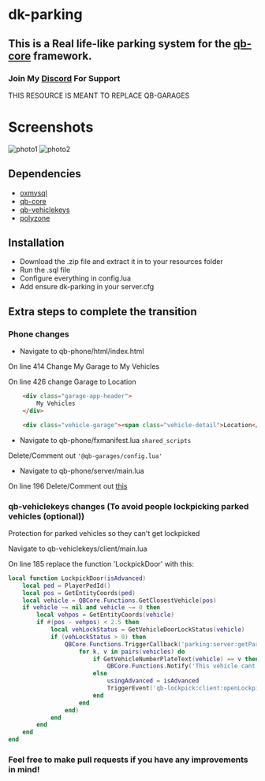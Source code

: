 # dk-parking

## This is a Real life-like parking system for the [qb-core](https://github.com/qbcore-framework/qb-core) framework.

### Join My [Discord](https://discord.gg/y8AjKeAUYX) For Support

THIS RESOURCE IS MEANT TO REPLACE QB-GARAGES

# Screenshots
![photo1](https://i.imgur.com/TduohMV.jpeg)
![photo2](https://i.imgur.com/tYpzO8t.jpeg)


## Dependencies
- [oxmysql](https://github.com/overextended/oxmysql/releases/tag/v1.9.3)
- [qb-core](https://github.com/qbcore-framework/qb-core)
- [qb-vehiclekeys](https://github.com/qbcore-framework/qb-vehiclekeys)
- [polyzone](https://github.com/mkafrin/PolyZone)


## Installation
- Download the .zip file and extract it in to your resources folder
- Run the .sql file
- Configure everything in config.lua
- Add ensure dk-parking in your server.cfg

## Extra steps to complete the transition
### Phone changes
- Navigate to qb-phone/html/index.html

On line 414 Change My Garage to My Vehicles

On line 426 change Garage to Location
````html
    <div class="garage-app-header">
        My Vehicles
    </div>
````

````html
    <div class="vehicle-garage"><span class="vehicle-detail">Location</span><span class="vehicle-answer">BMW M5</span></div>
````

- Navigate to qb-phone/fxmanifest.lua `shared_scripts`

Delete/Comment out `'@qb-garages/config.lua'`

- Navigate to qb-phone/server/main.lua

On line 196 Delete/Comment out [this](https://i.imgur.com/qg4LVRU.png)

### qb-vehiclekeys changes (To avoid people lockpicking parked vehicles (optional))

Protection for parked vehicles so they can't get lockpicked

Navigate to qb-vehiclekeys/client/main.lua

On line 185 replace the function 'LockpickDoor' with this:

````lua
local function LockpickDoor(isAdvanced)
    local ped = PlayerPedId()
    local pos = GetEntityCoords(ped)
    local vehicle = QBCore.Functions.GetClosestVehicle(pos)
    if vehicle ~= nil and vehicle ~= 0 then
        local vehpos = GetEntityCoords(vehicle)
        if #(pos - vehpos) < 2.5 then
            local vehLockStatus = GetVehicleDoorLockStatus(vehicle)
            if (vehLockStatus > 0) then
                QBCore.Functions.TriggerCallback('parking:server:getParkedVehicles', function(vehicles)
                    for k, v in pairs(vehicles) do
                        if GetVehicleNumberPlateText(vehicle) == v then
                            QBCore.Functions.Notify('This vehicle cant be lockpicked', 'error')
                        else
                            usingAdvanced = isAdvanced
                            TriggerEvent('qb-lockpick:client:openLockpick', lockpickFinish)
                        end
                    end
                end)
            end
        end
    end
end

````

### Feel free to make pull requests if you have any improvements in mind!